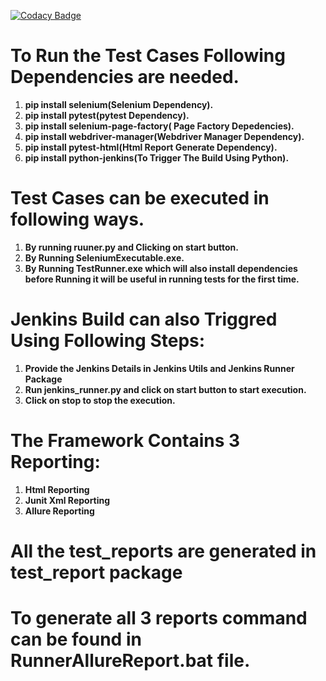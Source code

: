 [![Codacy Badge](https://app.codacy.com/project/badge/Grade/8fa910a99a7a496a8054fed2a1a8a9a4)](https://www.codacy.com/manual/lkumarra/PythonSelenium?utm_source=github.com&amp;utm_medium=referral&amp;utm_content=lkumarra/PythonSelenium&amp;utm_campaign=Badge_Grade)
# To Run the Test Cases Following Dependencies are needed.
1. **pip install selenium(Selenium Dependency).**
2. **pip install pytest(pytest Dependency).**
3. **pip install selenium-page-factory( Page Factory Depedencies).**
4. **pip install 	webdriver-manager(Webdriver Manager Dependency).**
5. **pip install pytest-html(Html Report Generate Dependency).**
6. **pip install python-jenkins(To Trigger The Build Using Python).**

# Test Cases can be executed in following ways.
1. **By running ruuner.py and Clicking on start button.**
2. **By Running SeleniumExecutable.exe.**
3. **By Running TestRunner.exe which will also install dependencies before Running it will be  useful in running tests for the first time.**
	
# Jenkins Build can also Triggred Using Following Steps:
1. **Provide the Jenkins Details in Jenkins Utils and Jenkins Runner Package**
2. **Run jenkins_runner.py and click on start button to start execution.**
3. **Click on stop to stop the execution.**
	
# The Framework Contains 3 Reporting:
1. **Html Reporting**
2. **Junit Xml Reporting**
3. **Allure Reporting**

# All the test_reports are generated in test_report package

# To generate all 3 reports command can be found in RunnerAllureReport.bat file.

